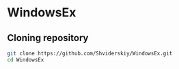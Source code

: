 # WindowsEx

## Cloning repository
```bash
git clone https://github.com/Shviderskiy/WindowsEx.git
cd WindowsEx
```
